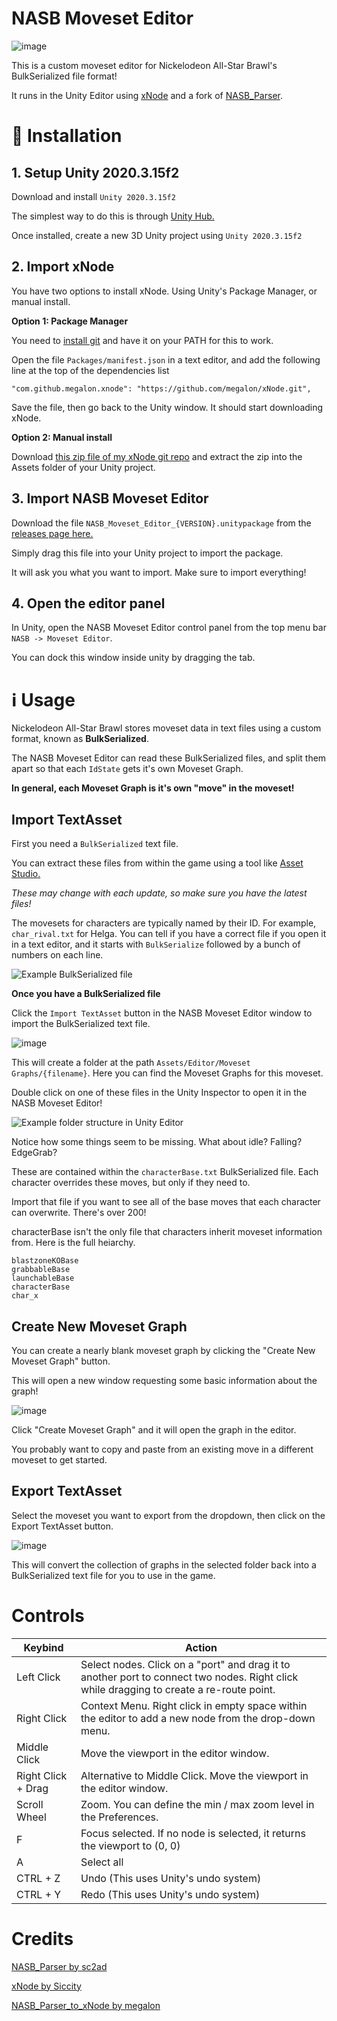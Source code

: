 # NASB Moveset Editor

![image](https://user-images.githubusercontent.com/27714637/143726563-3632a7b1-657a-4b45-9083-72d235d5ab7e.png)

This is a custom moveset editor for Nickelodeon All-Star Brawl's BulkSerialized file format!

It runs in the Unity Editor using [xNode](https://github.com/Siccity/xNode) and a fork of [NASB_Parser](https://github.com/sc2ad/NASB_Parser).

# 🚀 Installation

## 1. Setup Unity 2020.3.15f2
Download and install `Unity 2020.3.15f2`

The simplest way to do this is through [Unity Hub.](https://unity3d.com/get-unity/download)

Once installed, create a new 3D Unity project using `Unity 2020.3.15f2`

## 2. Import xNode

You have two options to install xNode. Using Unity's Package Manager, or manual install.

**Option 1: Package Manager**

You need to [install git](https://git-scm.com/downloads) and have it on your PATH for this to work.

Open the file `Packages/manifest.json` in a text editor, and add the following line at the top of the dependencies list

```
"com.github.megalon.xnode": "https://github.com/megalon/xNode.git",
```
Save the file, then go back to the Unity window. It should start downloading xNode.

**Option 2: Manual install**

Download [this zip file of my xNode git repo](https://github.com/megalon/xNode/archive/refs/heads/master.zip) and extract the zip into the Assets folder of your Unity project.

## 3. Import NASB Moveset Editor

Download the file `NASB_Moveset_Editor_{VERSION}.unitypackage` from the [releases page here.](https://github.com/megalon/nasb-moveset-editor/releases/latest) 

Simply drag this file into your Unity project to import the package.

It will ask you what you want to import. Make sure to import everything!

## 4. Open the editor panel
In Unity, open the NASB Moveset Editor control panel from the top menu bar `NASB -> Moveset Editor`.

You can dock this window inside unity by dragging the tab.

# ℹ Usage

Nickelodeon All-Star Brawl stores moveset data in text files using a custom format, known as **BulkSerialized**.

The NASB Moveset Editor can read these BulkSerialized files, and split them apart so that each `IdState` gets it's own Moveset Graph.

**In general, each Moveset Graph is it's own "move" in the moveset!**

## Import TextAsset

First you need a `BulkSerialized` text file.

You can extract these files from within the game using a tool like [Asset Studio.](https://github.com/Perfare/AssetStudio)

*These may change with each update, so make sure you have the latest files!*

The movesets for characters are typically named by their ID. For example, `char_rival.txt` for Helga. You can tell if you have a correct file if you open it in a text editor, and it starts with `BulkSerialize` followed by a bunch of numbers on each line.

![Example BulkSerialized file](https://user-images.githubusercontent.com/27714637/143726738-68d888c8-3fc7-4d78-b1df-c389549f3cef.png)

**Once you have a BulkSerialized file**

Click the `Import TextAsset` button in the NASB Moveset Editor window to import the BulkSerialized text file.

![image](https://user-images.githubusercontent.com/27714637/143727397-3a0f87ad-92b7-4b44-8046-526d06a132d6.png)

This will create a folder at the path `Assets/Editor/Moveset Graphs/{filename}`. Here you can find the Moveset Graphs for this moveset.

Double click on one of these files in the Unity Inspector to open it in the NASB Moveset Editor!

![Example folder structure in Unity Editor](https://user-images.githubusercontent.com/27714637/143726775-bb8d0924-0219-4f91-8192-359565123d36.png)

Notice how some things seem to be missing. What about idle? Falling? EdgeGrab?

These are contained within the `characterBase.txt` BulkSerialized file. Each character overrides these moves, but only if they need to.

Import that file if you want to see all of the base moves that each character can overwrite. There's over 200!

characterBase isn't the only file that characters inherit moveset information from. Here is the full heiarchy.
```
blastzoneKOBase
grabbableBase
launchableBase
characterBase
char_x
```
## Create New Moveset Graph

You can create a nearly blank moveset graph by clicking the "Create New Moveset Graph" button.

This will open a new window requesting some basic information about the graph!

![image](https://user-images.githubusercontent.com/27714637/143726851-c9759969-e54c-4a43-a1f9-c1e0bef72e9e.png)

Click "Create Moveset Graph" and it will open the graph in the editor.

You probably want to copy and paste from an existing move in a different moveset to get started.

## Export TextAsset

Select the moveset you want to export from the dropdown, then click on the Export TextAsset button.

![image](https://user-images.githubusercontent.com/27714637/143726984-7260cf87-b51e-4fe4-9d7a-3744353e7836.png)

This will convert the collection of graphs in the selected folder back into a BulkSerialized text file for you to use in the game.

# Controls

| Keybind | Action |
|----|----|
| Left Click | Select nodes. Click on a "port" and drag it to another port to connect two nodes. Right click while dragging to create a re-route point. |
| Right Click | Context Menu. Right click in empty space within the editor to add a new node from the drop-down menu. |
| Middle Click | Move the viewport in the editor window. |
| Right Click + Drag | Alternative to Middle Click. Move the viewport in the editor window. |
| Scroll Wheel | Zoom. You can define the min / max zoom level in the Preferences. |  
| F | Focus selected. If no node is selected, it returns the viewport to (0, 0) |
| A | Select all |
| CTRL + Z | Undo (This uses Unity's undo system) |
| CTRL + Y | Redo (This uses Unity's undo system) |

# Credits

[NASB_Parser by sc2ad](https://github.com/sc2ad/NASB_Parser)

[xNode by Siccity](https://github.com/Siccity/xNode)

[NASB_Parser_to_xNode by megalon](https://github.com/megalon/NASB_Parser_to_xNode)
